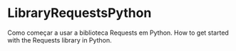 # LibraryRequestsPython
Como começar a usar a biblioteca Requests em Python. How to get started with the Requests library in Python.

